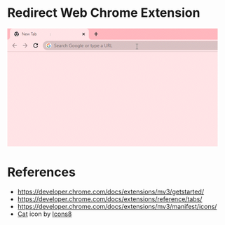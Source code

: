 # Redirect Web Chrome Extension
![demo animation](images/preview.gif)

# References
- https://developer.chrome.com/docs/extensions/mv3/getstarted/
- https://developer.chrome.com/docs/extensions/reference/tabs/
- https://developer.chrome.com/docs/extensions/mv3/manifest/icons/
- [Cat](https://icons8.com/icon/121351/cat) icon by [Icons8](https://icons8.com/)